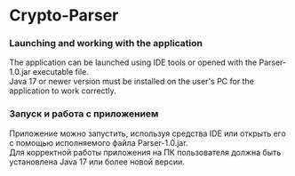 # Crypto-Parser

### Launching and working with the application

The application can be launched using IDE tools or opened with the Parser-1.0.jar executable file.<br/>
Java 17 or newer version must be installed on the user's PC for the application to work correctly.

### Запуск и работа с приложением

Приложение можно запустить, используя средства IDE или открыть его с помощью исполняемого файла Parser-1.0.jar.<br/>
Для корректной работы приложения на ПК пользователя должна быть установлена Java 17 или более новой версии.

